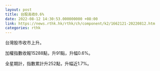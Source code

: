 ```yaml
---
layout: post
title: 台股高收0.6%
date: 2022-08-12 14:30:53.000000000 +08:00
link: https://news.rthk.hk/rthk/ch/component/k2/1662121-20220812.htm
categories: rthk
---
```


台灣股市收市上升。

加權指數收報15288點，升91點，升幅0.6%。

全星期計，指數累計升252點，升幅近1.7%。
